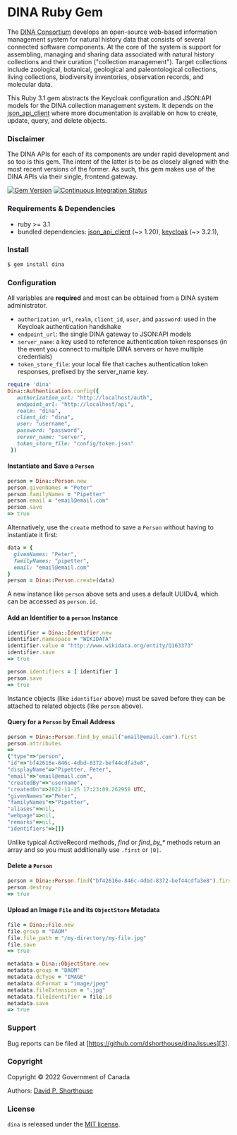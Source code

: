 # DINA Ruby Gem

The [DINA Consortium][1] develops an open-source web-based information management system for natural history data that consists of several connected software components. At the core of the system is support for assembling, managing and sharing data associated with natural history collections and their curation ("collection management"). Target collections include zoological, botanical, geological and paleontological collections, living collections, biodiversity inventories, observation records, and molecular data.

This Ruby 3.1 gem abstracts the Keycloak configuration and JSON:API models for the DINA collection management system. It depends on the [json_api_client][5] where more documentation is available on how to create, update, query, and delete objects.

### Disclaimer

The DINA APIs for each of its components are under rapid development and so too is this gem. The intent of the latter is to be as closely aligned with the most recent versions of the former. As such, this gem makes use of the DINA APIs via their single, frontend gateway.

[![Gem Version][8]][9]
[![Continuous Integration Status][6]][7]

### Requirements & Dependencies

- ruby >= 3.1
- bundled dependencies: [json_api_client][5] (\~> 1.20), [keycloak][10] (\~> 3.2.1),

### Install

```bash
$ gem install dina
```
### Configuration

All variables are **required** and most can be obtained from a DINA system administrator.
- `authorization_url`, `realm`, `client_id`, `user`, and `password`: used in the Keycloak authentication handshake
- `endpoint_url`: the single DINA gateway to JSON:API models
- `server_name`: a key used to reference authentication token responses (in the event you connect to multiple DINA servers or have multiple credentials)
- `token_store_file`: your local file that caches authentication token responses, prefixed by the server_name key.

```ruby
require 'dina'
Dina::Authentication.config({
   authorization_url: "http://localhost/auth",
   endpoint_url: "http://localhost/api",
   realm: "dina",
   client_id: "dina",
   user: "username",
   password: "password",
   server_name: "server",
   token_store_file: "config/token.json"
 })
```

#### Instantiate and Save a `Person`

```ruby
person = Dina::Person.new
person.givenNames = "Peter"
person.familyNames = "Pipetter"
person.email = "email@email.com"
person.save
=> true
```

Alternatively, use the `create` method to save a `Person` without having to instantiate it first:

```ruby
data = {
  givenNames: "Peter",
  familyNames: "pipetter",
  email: "email@email.com"
}
person = Dina::Person.create(data)
```

A new instance like `person` above sets and uses a default UUIDv4, which can be accessed as `person.id`.

#### Add an Identifier to a `person` Instance

```ruby
identifier = Dina::Identifier.new
identifier.namespace = "WIKIDATA"
identifier.value = "http://www.wikidata.org/entity/Q163373"
identifier.save
=> true

person.identifiers = [ identifier ]
person.save
=> true
```

Instance objects (like `identifier` above) must be saved before they can be attached to related objects (like `person` above).

#### Query for a `Person` by Email Address

```ruby
person = Dina::Person.find_by_email("email@email.com").first
person.attributes
=>
{"type"=>"person",                                                  
"id"=>"bf42616e-846c-4dbd-8372-bef44cdfa3e8",                      
"displayName"=>"Pipetter, Peter",                                  
"email"=>"email@email.com",                                        
"createdBy"=>"username",                                             
"createdOn"=>2022-11-25 17:23:09.262958 UTC,                       
"givenNames"=>"Peter",                                             
"familyNames"=>"Pipetter",                          
"aliases"=>nil,                                     
"webpage"=>nil,                                     
"remarks"=>nil,                                     
"identifiers"=>[]}
```

Unlike typical ActiveRecord methods, *find* or *find_by_\** methods return an array and so you must additionally use `.first` or `[0]`.

#### Delete a `Person`

```ruby
person = Dina::Person.find("bf42616e-846c-4dbd-8372-bef44cdfa3e8").first
person.destroy
=> true
```

#### Upload an Image `File` and its `ObjectStore` Metadata

```ruby
file = Dina::File.new
file.group = "DAOM"
file.file_path = "/my-directory/my-file.jpg"
file.save
=> true

metadata = Dina::ObjectStore.new
metadata.group = "DAOM"
metadata.dcType = "IMAGE"
metadata.dcFormat = "image/jpeg"
metadata.fileExtension = ".jpg"
metadata.fileIdentifier = file.id
metadata.save
=> true
```

### Support

Bug reports can be filed at [https://github.com/dshorthouse/dina/issues][3].

### Copyright
Copyright © 2022 Government of Canada

Authors: [David P. Shorthouse][4]

### License

`dina` is released under the [MIT license][2].

[1]: https://dina-project.net/
[2]: http://www.opensource.org/licenses/MIT
[3]: https://github.com/dshorthouse/dina/issues
[4]: https://github.com/dshorthouse
[5]: https://github.com/JsonApiClient/json_api_client
[6]: https://github.com/dshorthouse/dina/actions/workflows/ruby.yml/badge.svg
[7]: https://github.com/dshorthouse/dina/actions
[8]: https://badgen.net/rubygems/v/dina/latest?cache=300
[9]: https://rubygems.org/gems/dina
[10]: https://github.com/imagov/keycloak
